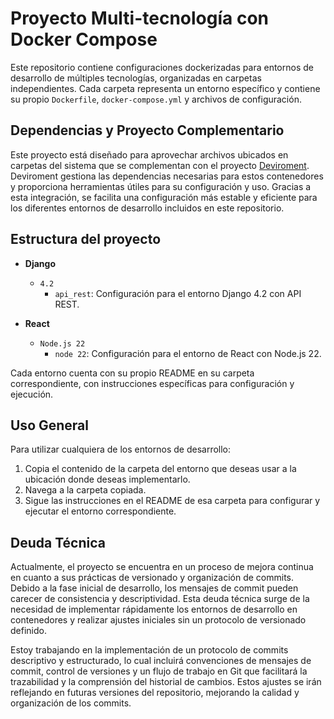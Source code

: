 # Proyecto Multi-tecnología con Docker Compose

Este repositorio contiene configuraciones dockerizadas para entornos de desarrollo de múltiples tecnologías, organizadas en carpetas independientes. Cada carpeta representa un entorno específico y contiene su propio `Dockerfile`, `docker-compose.yml` y archivos de configuración.

## Dependencias y Proyecto Complementario

Este proyecto está diseñado para aprovechar archivos ubicados en carpetas del sistema que se complementan con el proyecto [Deviroment](https://github.com/OscarVargas97/deviroment). Deviroment gestiona las dependencias necesarias para estos contenedores y proporciona herramientas útiles para su configuración y uso. Gracias a esta integración, se facilita una configuración más estable y eficiente para los diferentes entornos de desarrollo incluidos en este repositorio.

## Estructura del proyecto

- **Django**

  - `4.2`
    - `api_rest`: Configuración para el entorno Django 4.2 con API REST.
- **React**

  - `Node.js 22`
    - `node 22`: Configuración para el entorno de React con Node.js 22.

Cada entorno cuenta con su propio README en su carpeta correspondiente, con instrucciones específicas para configuración y ejecución.

## Uso General

Para utilizar cualquiera de los entornos de desarrollo:

1. Copia el contenido de la carpeta del entorno que deseas usar a la ubicación donde deseas implementarlo.
2. Navega a la carpeta copiada.
3. Sigue las instrucciones en el README de esa carpeta para configurar y ejecutar el entorno correspondiente.

## Deuda Técnica

Actualmente, el proyecto se encuentra en un proceso de mejora continua en cuanto a sus prácticas de versionado y organización de commits. Debido a la fase inicial de desarrollo, los mensajes de commit pueden carecer de consistencia y descriptividad. Esta deuda técnica surge de la necesidad de implementar rápidamente los entornos de desarrollo en contenedores y realizar ajustes iniciales sin un protocolo de versionado definido.

Estoy trabajando en la implementación de un protocolo de commits descriptivo y estructurado, lo cual incluirá convenciones de mensajes de commit, control de versiones y un flujo de trabajo en Git que facilitará la trazabilidad y la comprensión del historial de cambios. Estos ajustes se irán reflejando en futuras versiones del repositorio, mejorando la calidad y organización de los commits.
